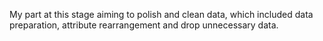 My part at this stage aiming to polish and clean data, which included data preparation, attribute rearrangement and drop unnecessary data.
